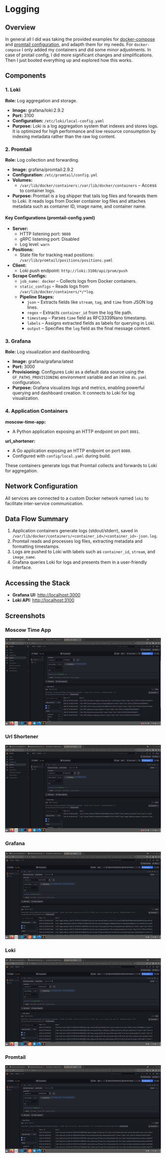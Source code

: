 # Logging

## Overview

In general all I did was taking the provided examples for [docker-compose](https://github.com/grafana/loki/blob/main/production/docker-compose.yaml) and [promtail configuration](https://github.com/black-rosary/loki-nginx/blob/master/promtail/promtail.yml), and adapth them for my needs. For `docker-compose` I only added my containers and did some minor adjustments. In case of protail config, I did more significant changes and simplifications. Then I just booted everything up and explored how this works.

## Components

### 1. Loki

**Role:** Log aggregation and storage.

- **Image:** grafana/loki:2.9.2
- **Port:** 3100
- **Configuration:** `/etc/loki/local-config.yaml`
- **Purpose:** Loki is a log aggregation system that indexes and stores logs. It is optimized for high performance and low resource consumption by indexing metadata rather than the raw log content.

### 2. Promtail

**Role:** Log collection and forwarding.

- **Image:** grafana/promtail:2.9.2
- **Configuration:** `/etc/promtail/config.yml`
- **Volumes:**
  - `/var/lib/docker/containers:/var/lib/docker/containers` – Access to container logs.
- **Purpose:** Promtail is a log shipper that tails log files and forwards them to Loki. It reads logs from Docker container log files and attaches metadata such as container ID, image name, and container name.

#### Key Configurations (promtail-config.yaml)

- **Server:**
  - HTTP listening port: `9080`
  - gRPC listening port: Disabled
  - Log level: `warn`
- **Positions:**
  - State file for tracking read positions: `/var/lib/promtail/positions/positions.yaml`
- **Client:**
  - Loki push endpoint: `http://loki:3100/api/prom/push`
- **Scrape Configs:**
  - `job_name: docker` – Collects logs from Docker containers.
  - `static_configs` – Reads logs from `/var/lib/docker/containers/*/*log`.
  - **Pipeline Stages:**
    - `json` – Extracts fields like `stream`, `tag`, and `time` from JSON log lines.
    - `regex` – Extracts `container_id` from the log file path.
    - `timestamp` – Parses `time` field as RFC3339Nano timestamp.
    - `labels` – Assigns extracted fields as labels for querying in Loki.
    - `output` – Specifies the `log` field as the final message content.

### 3. Grafana

**Role:** Log visualization and dashboarding.

- **Image:** grafana/grafana:latest
- **Port:** 3000
- **Provisioning:** Configures Loki as a default data source using the `GF_PATHS_PROVISIONING` environment variable and an inline `ds.yaml` configuration.
- **Purpose:** Grafana visualizes logs and metrics, enabling powerful querying and dashboard creation. It connects to Loki for log visualization.

### 4. Application Containers

**moscow-time-app:**

- A Python application exposing an HTTP endpoint on port `8081`.

**url_shortener:**

- A Go application exposing an HTTP endpoint on port `8080`.
- Configured with `config/local.yaml` during build.

These containers generate logs that Promtail collects and forwards to Loki for aggregation.

## Network Configuration

All services are connected to a custom Docker network named `loki` to facilitate inter-service communication.

## Data Flow Summary

1. Application containers generate logs (stdout/stderr), saved in `/var/lib/docker/containers/<container_id>/<container_id>-json.log`.
2. Promtail reads and processes log files, extracting metadata and formatting timestamps.
3. Logs are pushed to Loki with labels such as `container_id`, `stream`, and `image_name`.
4. Grafana queries Loki for logs and presents them in a user-friendly interface.

## Accessing the Stack

- **Grafana UI:** <http://localhost:3000>
- **Loki API:** <http://localhost:3100>

## Screenshots

### Moscow Time App

![moscow-time-app](/monitoring/media/time.png)

### Url Shortener

![url-shortener](/monitoring/media/url.png)

### Grafana

![url-shortener](/monitoring/media/grafana.png)

### Loki

![url-shortener](/monitoring/media/loki.png)

### Promtail

![url-shortener](/monitoring/media/promtail.png)
